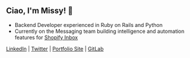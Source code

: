 ## Ciao, I'm Missy! 👋

- Backend Developer experienced in Ruby on Rails and Python
- Currently on the Messaging team building intelligence and automation features for [Shopify Inbox](https://www.shopify.com/inbox)

[LinkedIn](https://www.linkedin.com/in/missydavies/) | 
[Twitter](https://twitter.com/missy_davies_) | 
[Portfolio Site](https://missy-davies.github.io/) |
[GitLab](https://gitlab.com/missy-davies)
